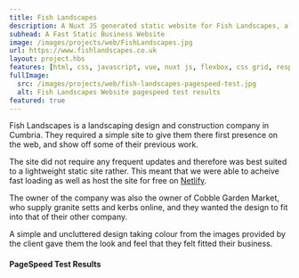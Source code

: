 ```yaml
---
title: Fish Landscapes
description: A Nuxt JS generated static website for Fish Landscapes, a landscaping contractor in the South Lakes, Cumbria.
subhead: A Fast Static Business Website
image: /images/projects/web/FishLandscapes.jpg
url: https://www.fishlandscapes.co.uk
layout: project.hbs
features: [html, css, javascript, vue, nuxt js, flexbox, css grid, responsive design]
fullImage:
  src: /images/projects/web/fish-landscapes-pagespeed-test.jpg
  alt: Fish Landscapes Website pagespeed test results
featured: true
---
```


Fish Landscapes is a landscaping design and construction company in Cumbria. They
required a simple site to give them there first presence on the web, and show off
some of their previous work.

The site did not require any frequent updates and therefore was best suited to
a lightweight static site rather. This meant that we were able to acheive fast
loading as well as host the site for free on [Netlify](https://netlify.com/).

The owner of the company was also the owner of Cobble Garden Market, who supply
granite setts and kerbs online, and they wanted the design to fit into that of
their other company.

A simple and uncluttered design taking colour from the images provided by the
client gave them the look and feel that they felt fitted their business.

#### PageSpeed Test Results
